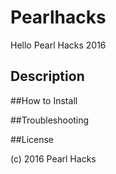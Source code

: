 # Pearlhacks
Hello Pearl Hacks 2016

## Description

##How to Install

##Troubleshooting

##License

(c) 2016 Pearl Hacks
